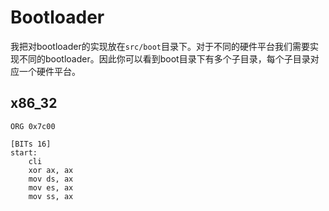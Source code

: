 # Bootloader

我把对bootloader的实现放在`src/boot`目录下。对于不同的硬件平台我们需要实现不同的bootloader。因此你可以看到boot目录下有多个子目录，每个子目录对应一个硬件平台。

## x86_32

```
ORG 0x7c00

[BITs 16]
start:
    cli
    xor ax, ax
    mov ds, ax
    mov es, ax
    mov ss, ax

```